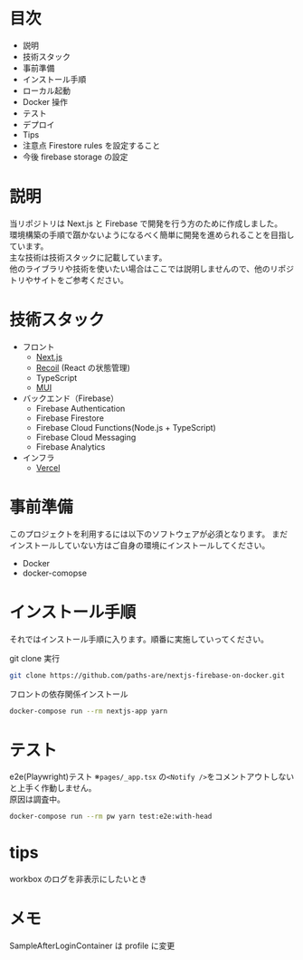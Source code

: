 # 目次

- 説明
- 技術スタック
- 事前準備
- インストール手順
- ローカル起動
- Docker 操作
- テスト
- デプロイ
- Tips
- 注意点
  Firestore rules を設定すること
- 今後
  firebase storage の設定

# 説明

当リポジトリは Next.js と Firebase で開発を行う方のために作成しました。  
環境構築の手順で躓かないようになるべく簡単に開発を進められることを目指しています。  
主な技術は技術スタックに記載しています。  
他のライブラリや技術を使いたい場合はここでは説明しませんので、他のリポジトリやサイトをご参考ください。

# 技術スタック

- フロント
  - [Next.js](https://nextjs.org/)
  - [Recoil](https://recoiljs.org/) (React の状態管理)
  - TypeScript
  - [MUI](https://mui.com/)
- バックエンド（Firebase）
  - Firebase Authentication
  - Firebase Firestore
  - Firebase Cloud Functions(Node.js + TypeScript)
  - Firebase Cloud Messaging
  - Firebase Analytics
- インフラ
  - [Vercel](https://vercel.com/)

# 事前準備

このプロジェクトを利用するには以下のソフトウェアが必須となります。
まだインストールしていない方はご自身の環境にインストールしてください。

- Docker
- docker-comopse

# インストール手順

それではインストール手順に入ります。順番に実施していってください。

git clone 実行

```bash
git clone https://github.com/paths-are/nextjs-firebase-on-docker.git
```

フロントの依存関係インストール

```bash
docker-compose run --rm nextjs-app yarn
```

# テスト

e2e(Playwright)テスト
※`pages/_app.tsx` の`<Notify />`をコメントアウトしないと上手く作動しません。  
原因は調査中。

```bash
docker-compose run --rm pw yarn test:e2e:with-head
```

# tips

workbox のログを非表示にしたいとき

# メモ

SampleAfterLoginContainer は profile に変更
